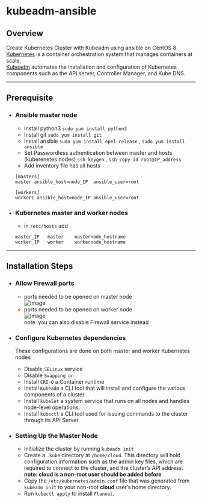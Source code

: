 # kubeadm-ansible
## Overview
Create Kubernetes Cluster with Kubeadm using ansible on CentOS 8\
[Kubernetes](https://kubernetes.io/) is a container orchestration system that manages containers at scale.\
[Kubeadm](https://kubernetes.io/docs/reference/setup-tools/kubeadm/) automates the installation and configuration of Kubernetes components such as the API server, Controller Manager, and Kube DNS. 

---

## Prerequisite
* ### Ansible master node 
  * Install python3 `sudo yum install python3`
  * Install git `sudo yum install git`
  * Install ansible `sudo yum install epel-release` , `sudo yum install ansible`
  * Set Passwordless authentication between master and hosts (kuberenetes nodes) `ssh-keygen` , `ssh-copy-id root@IP_address`
  * Add inventory file has all hosts
  ```
  [masters]
  master ansible_host=node_IP  ansible_user=root

  [workers]
  worker1 ansible_host=node_IP ansible_user=root
  ```
  
* ### Kubernetes master and worker nodes
  * in `/etc/hosts` add 
  ```
  master_IP   master    masternode_hostname
  worker_IP   worker    workernode_hostname
  ```
---

## Installation Steps
* ### Allow Firewall ports
  * ports needed to be opened on master node\
  ![image](https://user-images.githubusercontent.com/47721226/225149321-a780ba7e-4b79-4790-9938-b52b6e87289f.png)
  * ports needed to be opened on worker node\
  ![image](https://user-images.githubusercontent.com/47721226/225150309-f6c4f9d8-3df6-4a29-a33c-db7841e35e2a.png)\
note: you can also disable Firewall service instead 

* ### Configure Kubernetes dependencies 
  These configurations are done on both master and worker Kubernetes nodes
  * Disable `SELinux` service
  * Disable `Swapping on` 
  * Install `CRI-O` a Container runtime 
  * Install `Kubeadm` a CLI tool that will install and configure the various components of a cluster.
  * Install `kubelet` a system service that runs on all nodes and handles node-level operations.
  * Install `kubectl` a CLI tool used for issuing commands to the cluster through its API Server.
  
* ### Setting Up the Master Node
  * Initialize the cluster by running `kubeadm init`
  *  Create a `.kube` directory at `/home/cloud`. This directory will hold configuration information such as the admin key files, which are required to connect to the cluster, and the cluster’s API address.\
  **note: cloud is a non-root user should be added before**
  *  Copy the `/etc/kubernetes/admin.conf` file that was generated from `kubeadm init` to your non-root **cloud** user’s home directory.
  *  Run `kubectl apply` to install `Flannel`.
